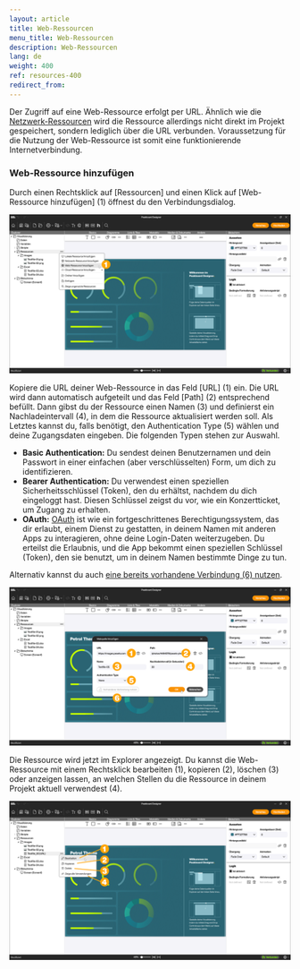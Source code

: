 ```yaml
---
layout: article
title: Web-Ressourcen
menu_title: Web-Ressourcen
description: Web-Ressourcen
lang: de
weight: 400
ref: resources-400
redirect_from:
---
```


Der Zugriff auf eine Web-Ressource erfolgt per URL. Ähnlich wie die [Netzwerk-Ressourcen](/resources/de-resources-network.html) wird die Ressource allerdings nicht direkt im Projekt gespeichert, sondern lediglich über die URL verbunden.
Voraussetzung für die Nutzung der Web-Ressource ist somit eine funktionierende Internetverbindung.

### Web-Ressource hinzufügen

Durch einen Rechtsklick auf [Ressourcen] und einen Klick auf [Web-Ressource hinzufügen] (1) öffnest du den Verbindungsdialog.

![Web-Ressource hinzufügen](/assets/images/resources/de_resources-web-01.png)

Kopiere die URL deiner Web-Ressource in das Feld [URL] (1) ein. Die URL wird dann automatisch aufgeteilt und das Feld [Path] (2) entsprechend befüllt. Dann gibst du der Ressource einen Namen (3) und definierst ein Nachladeintervall (4), in dem die Ressource aktualisiert werden soll.
Als Letztes kannst du, falls benötigt, den Authentication Type (5) wählen und deine Zugangsdaten eingeben.
Die folgenden Typen stehen zur Auswahl.

* **Basic Authentication:** Du sendest deinen Benutzernamen und dein Passwort in einer einfachen (aber verschlüsselten) Form, um dich zu identifizieren.
* **Bearer Authentication:** Du verwendest einen speziellen Sicherheitsschlüssel (Token), den du erhältst, nachdem du dich eingeloggt hast. Diesen Schlüssel zeigst du vor, wie ein Konzertticket, um Zugang zu erhalten.
* **OAuth:** [OAuth](/data_sources/Basics/de-OAuth.html) ist wie ein fortgeschrittenes Berechtigungssystem, das dir erlaubt, einem Dienst zu gestatten, in deinem Namen mit anderen Apps zu interagieren, ohne deine Login-Daten weiterzugeben. Du erteilst die Erlaubnis, und die App bekommt einen speziellen Schlüssel (Token), den sie benutzt, um in deinem Namen bestimmte Dinge zu tun.

Alternativ kannst du auch [eine bereits vorhandene Verbindung (6) nutzen](/data_sources/Basics/de-shared-connection.html).

![Verbindung einrichten](/assets/images/resources/de_resources-web-02.png)

Die Ressource wird jetzt im Explorer angezeigt.
Du kannst die Web-Ressource mit einem Rechtsklick bearbeiten (1), kopieren (2), löschen (3) oder anzeigen lassen, an welchen Stellen du die Ressource in deinem Projekt aktuell verwendest (4).

![Web-Ressource verwalten](/assets/images/resources/de_resources-web-03.png)
